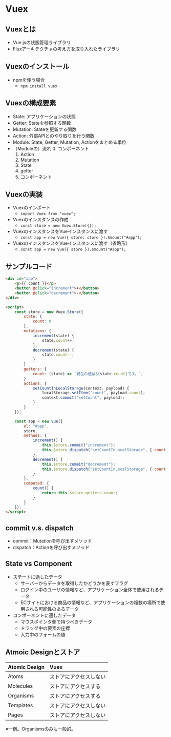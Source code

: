 # Vuex

## Vuexとは
- Vue.jsの状態管理ライブラリ
- Fluxアーキテクチャの考え方を取り入れたライブラリ

## Vuexのインストール
- npmを使う場合
    - `npm install vuex`

## Vuexの構成要素
- State: アプリケーションの状態
- Getter: Stateを参照する関数
- Mutation: Stateを更新する関数
- Action: 外部APIとのやり取りを行う関数
- Module: State, Getter, Mutation, Actionをまとめる単位
- （Moduleの）流れ
    0. コンポーネント
    1. Action
    2. Mutation
    3. State
    4. getter
    0. コンポーネント

## Vuexの実装
- Vuexのインポート
    - `import Vuex from "vuex";`
- Vuexのインスタンスの作成
    - `const store = new Vuex.Store({});`
- VuexのインスタンスをVueインスタンスに渡す
    - `const app = new Vue({ store: store }).$mount("#app");`
- VuexのインスタンスをVueインスタンスに渡す（省略形）
    - `const app = new Vue({ store }).$mount("#app");`



## サンプルコード
```html
<div id="app">
    <p>{{ count }}</p>
    <button @click="increment">+</button>
    <button @click="decrement">-</button>
</div>

<script>
    const store = new Vuex.Store({
        state: {
            count: 0
        },
        mutations: {
            increment(state) {
                state.count++;
            },
            decrement(state) {
                state.count--;
            }
        }
        getters: {
            count: (state) => `現在の値は${state.count}です。`;
        }
        actions: {
            setCountInLocalStorage(context, payload) {
                localStorage.setItem("count", payload.count);
                context.commit("setCount", payload);
            }
        }
    });

    const app = new Vue({
        el: "#app",
        store,
        methods: {
            increment() {
                this.$store.commit("increment");
                this.$store.dispatch("setCountInLocalStorage", { count: this.$store.state.count });
            },
            decrement() {
                this.$store.commit("decrement");
                this.$store.dispatch("setCountInLocalStorage", { count: this.$store.state.count });
            }
        },
        computed: {
            count() {
                return this.$store.getters.count;
            }
        }
    });
</script>
```

## commit v.s. dispatch
- commit：Mutationを呼び出すメソッド
- dispatch：Actionを呼び出すメソッド

## State vs Component
- ステートに適したデータ
    - サーバーからデータを取得したかどうかを表すフラグ
    - ログイン中のユーザの情報など、アプリケーション全体で使用されるデータ
    - ECサイトにおける商品の情報など、アプリケーションの複数の場所で使用される可能性のあるデータ
- コンポーネントに適したデータ
    - マウスポインタ側で持つべきデータ
    - ドラッグ中の要素の座標
    - 入力中のフォームの値　

## Atmoic Designとストア

| Atomic Design | Vuex |
|:--|:--|
| Atoms | ストアにアクセスしない |
| Molecules | ストアにアクセスする |
| Organisms | ストアにアクセスする |
| Templates | ストアにアクセスしない |
| Pages | ストアにアクセスしない |

※一例。Organismsのみも一般的。

